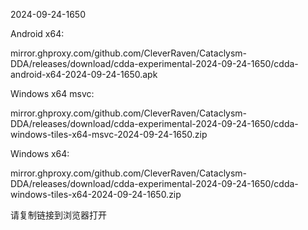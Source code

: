 2024-09-24-1650

Android x64:

mirror.ghproxy.com/github.com/CleverRaven/Cataclysm-DDA/releases/download/cdda-experimental-2024-09-24-1650/cdda-android-x64-2024-09-24-1650.apk

Windows x64 msvc:

mirror.ghproxy.com/github.com/CleverRaven/Cataclysm-DDA/releases/download/cdda-experimental-2024-09-24-1650/cdda-windows-tiles-x64-msvc-2024-09-24-1650.zip

Windows x64:

mirror.ghproxy.com/github.com/CleverRaven/Cataclysm-DDA/releases/download/cdda-experimental-2024-09-24-1650/cdda-windows-tiles-x64-2024-09-24-1650.zip

请复制链接到浏览器打开

